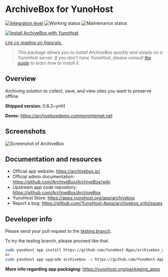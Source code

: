 <!--
N.B.: This README was automatically generated by https://github.com/YunoHost/apps/tree/master/tools/readme_generator
It shall NOT be edited by hand.
-->

# ArchiveBox for YunoHost

[![Integration level](https://dash.yunohost.org/integration/archivebox.svg)](https://dash.yunohost.org/appci/app/archivebox) ![Working status](https://ci-apps.yunohost.org/ci/badges/archivebox.status.svg) ![Maintenance status](https://ci-apps.yunohost.org/ci/badges/archivebox.maintain.svg)

[![Install ArchiveBox with YunoHost](https://install-app.yunohost.org/install-with-yunohost.svg)](https://install-app.yunohost.org/?app=archivebox)

*[Lire ce readme en français.](./README_fr.md)*

> *This package allows you to install ArchiveBox quickly and simply on a YunoHost server.
If you don't have YunoHost, please consult [the guide](https://yunohost.org/#/install) to learn how to install it.*

## Overview

Archiving solution to collect, save, and view sites you want to preserve offline


**Shipped version:** 0.6.2~ynh1

**Demo:** https://archiveboxdemo.commoninternet.net

## Screenshots

![Screenshot of ArchiveBox](./doc/screenshots/screenshot_archivebox1.png)

## Documentation and resources

* Official app website: <https://archivebox.io/>
* Official admin documentation: <https://github.com/ArchiveBox/ArchiveBox/wiki>
* Upstream app code repository: <https://github.com/ArchiveBox/ArchiveBox>
* YunoHost Store: <https://apps.yunohost.org/app/archivebox>
* Report a bug: <https://github.com/YunoHost-Apps/archivebox_ynh/issues>

## Developer info

Please send your pull request to the [testing branch](https://github.com/YunoHost-Apps/archivebox_ynh/tree/testing).

To try the testing branch, please proceed like that.

``` bash
sudo yunohost app install https://github.com/YunoHost-Apps/archivebox_ynh/tree/testing --debug
or
sudo yunohost app upgrade archivebox -u https://github.com/YunoHost-Apps/archivebox_ynh/tree/testing --debug
```

**More info regarding app packaging:** <https://yunohost.org/packaging_apps>